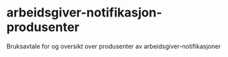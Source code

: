 # arbeidsgiver-notifikasjon-produsenter
Bruksavtale for og oversikt over produsenter av arbeidsgiver-notifikasjoner
